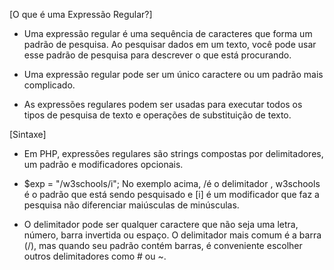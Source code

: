 [O que é uma Expressão Regular?]

- Uma expressão regular é uma sequência de caracteres que forma um padrão de pesquisa. Ao pesquisar dados em um texto, você pode usar esse padrão de pesquisa para descrever o que está procurando.

- Uma expressão regular pode ser um único caractere ou um padrão mais complicado.

- As expressões regulares podem ser usadas para executar todos os tipos de pesquisa de texto e operações de substituição de texto.

[Sintaxe]
- Em PHP, expressões regulares são strings compostas por delimitadores, um padrão e modificadores opcionais.

- $exp = "/w3schools/i";
No exemplo acima, /é o delimitador , w3schools é o padrão que está sendo pesquisado e [i] é um modificador que faz a pesquisa não diferenciar maiúsculas de minúsculas.

- O delimitador pode ser qualquer caractere que não seja uma letra, número, barra invertida ou espaço. O delimitador mais comum é a barra (/), mas quando seu padrão contém barras, é conveniente escolher outros delimitadores como # ou ~.

